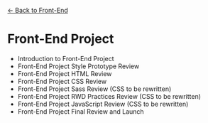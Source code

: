 [← Back to Front-End](/curriculum/front-end)

# Front-End Project

* Introduction to Front-End Project
* Front-End Project Style Prototype Review
* Front-End Project HTML Review
* Front-End Project CSS Review
* Front-End Project Sass Review (CSS to be rewritten)
* Front-End Project RWD Practices Review (CSS to be rewritten)
* Front-End Project JavaScript Review (CSS to be rewritten)
* Front-End Project Final Review and Launch